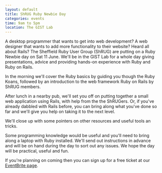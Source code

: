 ```yaml
---
layout: default
title: ShRUG Ruby Newbie Day
categories: events
time: 9am to 5pm
location: The GIST Lab
---
```

A desktop programmer that wants to get into web development? A web designer that wants to add more functionality to their website? Heard all about Rails? The Sheffield Ruby User Group (ShRUG) are putting on a Ruby Newbie day on Sat 11 June. We'll be in the GIST Lab for a whole day giving presentations, advice and providing hands-on experience with Ruby and Ruby on Rails.

In the morning we'll cover the Ruby basics by guiding you though the Ruby Koans, followed by an introduction to the web framework Ruby on Rails by ShRUG members.

After lunch in a nearby pub, we'll set you off on putting together a small web application using Rails, with help from the the ShRUGers. Or, if you've already dabbled with Rails before, you can bring along what you've done so far and we'll give you help on taking it to the next level.

We'll close up with some pointers on other resources and useful tools an tricks.

Some programming knowledge would be useful and you'll need to bring
along a laptop with Ruby installed. We'll send out instructions in
advance and will be on hand during the day to sort out any issues. We
hope the day will be practical, useful and fun.

If you're planning on coming then you can sign up for a free ticket at
our [EventBrite page](http://bit.ly/nuby1106).
